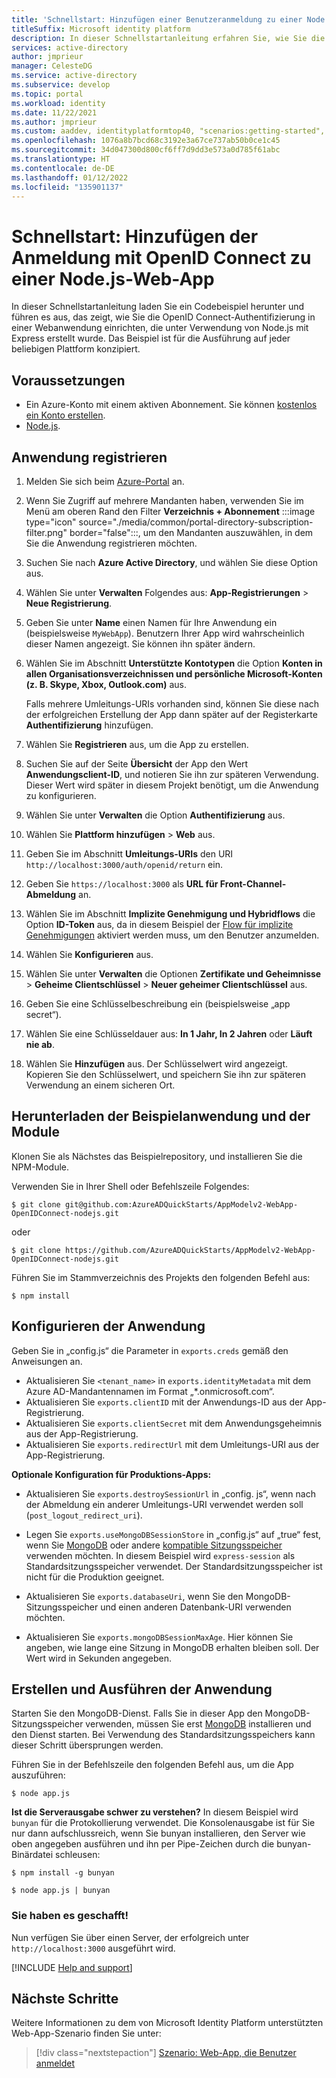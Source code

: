```yaml
---
title: 'Schnellstart: Hinzufügen einer Benutzeranmeldung zu einer Node.js-Web-App | Azure'
titleSuffix: Microsoft identity platform
description: In dieser Schnellstartanleitung erfahren Sie, wie Sie die Authentifizierung in einer Node.js-Webanwendung mit OpenID Connect implementieren.
services: active-directory
author: jmprieur
manager: CelesteDG
ms.service: active-directory
ms.subservice: develop
ms.topic: portal
ms.workload: identity
ms.date: 11/22/2021
ms.author: jmprieur
ms.custom: aaddev, identityplatformtop40, "scenarios:getting-started", "languages:ASP.NET", devx-track-js, mode-api
ms.openlocfilehash: 1076a8b7bcd68c3192e3a67ce737ab50b0ce1c45
ms.sourcegitcommit: 34d047300d800cf6ff7d9dd3e573a0d785f61abc
ms.translationtype: HT
ms.contentlocale: de-DE
ms.lasthandoff: 01/12/2022
ms.locfileid: "135901137"
---
```

# <a name="quickstart-add-sign-in-using-openid-connect-to-a-nodejs-web-app"></a>Schnellstart: Hinzufügen der Anmeldung mit OpenID Connect zu einer Node.js-Web-App

In dieser Schnellstartanleitung laden Sie ein Codebeispiel herunter und führen es aus, das zeigt, wie Sie die OpenID Connect-Authentifizierung in einer Webanwendung einrichten, die unter Verwendung von Node.js mit Express erstellt wurde. Das Beispiel ist für die Ausführung auf jeder beliebigen Plattform konzipiert.

## <a name="prerequisites"></a>Voraussetzungen

- Ein Azure-Konto mit einem aktiven Abonnement. Sie können [kostenlos ein Konto erstellen](https://azure.microsoft.com/free/?WT.mc_id=A261C142F).
- [Node.js](https://nodejs.org/en/download/).

## <a name="register-your-application"></a>Anwendung registrieren

1. Melden Sie sich beim <a href="https://portal.azure.com/" target="_blank">Azure-Portal</a> an.
1. Wenn Sie Zugriff auf mehrere Mandanten haben, verwenden Sie im Menü am oberen Rand den Filter **Verzeichnis + Abonnement** :::image type="icon" source="./media/common/portal-directory-subscription-filter.png" border="false":::, um den Mandanten auszuwählen, in dem Sie die Anwendung registrieren möchten.
1. Suchen Sie nach **Azure Active Directory**, und wählen Sie diese Option aus.
1. Wählen Sie unter **Verwalten** Folgendes aus: **App-Registrierungen** > **Neue Registrierung**.
1. Geben Sie unter **Name** einen Namen für Ihre Anwendung ein (beispielsweise `MyWebApp`). Benutzern Ihrer App wird wahrscheinlich dieser Namen angezeigt. Sie können ihn später ändern.
1. Wählen Sie im Abschnitt **Unterstützte Kontotypen** die Option **Konten in allen Organisationsverzeichnissen und persönliche Microsoft-Konten (z. B. Skype, Xbox, Outlook.com)** aus.

    Falls mehrere Umleitungs-URIs vorhanden sind, können Sie diese nach der erfolgreichen Erstellung der App dann später auf der Registerkarte **Authentifizierung** hinzufügen.

1. Wählen Sie **Registrieren** aus, um die App zu erstellen.
1. Suchen Sie auf der Seite **Übersicht** der App den Wert **Anwendungsclient-ID**, und notieren Sie ihn zur späteren Verwendung. Dieser Wert wird später in diesem Projekt benötigt, um die Anwendung zu konfigurieren.
1. Wählen Sie unter **Verwalten** die Option **Authentifizierung** aus.
1. Wählen Sie **Plattform hinzufügen** > **Web** aus. 
1. Geben Sie im Abschnitt **Umleitungs-URIs** den URI `http://localhost:3000/auth/openid/return` ein.
1. Geben Sie `https://localhost:3000` als **URL für Front-Channel-Abmeldung** an.
1. Wählen Sie im Abschnitt **Implizite Genehmigung und Hybridflows** die Option **ID-Token** aus, da in diesem Beispiel der [Flow für implizite Genehmigungen](./v2-oauth2-implicit-grant-flow.md) aktiviert werden muss, um den Benutzer anzumelden.
1. Wählen Sie **Konfigurieren** aus.
1. Wählen Sie unter **Verwalten** die Optionen **Zertifikate und Geheimnisse** > **Geheime Clientschlüssel** > **Neuer geheimer Clientschlüssel** aus.
1. Geben Sie eine Schlüsselbeschreibung ein (beispielsweise „app secret“).
1. Wählen Sie eine Schlüsseldauer aus: **In 1 Jahr, In 2 Jahren** oder **Läuft nie ab**.
1. Wählen Sie **Hinzufügen** aus. Der Schlüsselwert wird angezeigt. Kopieren Sie den Schlüsselwert, und speichern Sie ihn zur späteren Verwendung an einem sicheren Ort.


## <a name="download-the-sample-application-and-modules"></a>Herunterladen der Beispielanwendung und der Module

Klonen Sie als Nächstes das Beispielrepository, und installieren Sie die NPM-Module.

Verwenden Sie in Ihrer Shell oder Befehlszeile Folgendes:

`$ git clone git@github.com:AzureADQuickStarts/AppModelv2-WebApp-OpenIDConnect-nodejs.git`

oder

`$ git clone https://github.com/AzureADQuickStarts/AppModelv2-WebApp-OpenIDConnect-nodejs.git`

Führen Sie im Stammverzeichnis des Projekts den folgenden Befehl aus:

`$ npm install`

## <a name="configure-the-application"></a>Konfigurieren der Anwendung

Geben Sie in „config.js“ die Parameter in `exports.creds` gemäß den Anweisungen an.

* Aktualisieren Sie `<tenant_name>` in `exports.identityMetadata` mit dem Azure AD-Mandantennamen im Format „\*.onmicrosoft.com“.
* Aktualisieren Sie `exports.clientID` mit der Anwendungs-ID aus der App-Registrierung.
* Aktualisieren Sie `exports.clientSecret` mit dem Anwendungsgeheimnis aus der App-Registrierung.
* Aktualisieren Sie `exports.redirectUrl` mit dem Umleitungs-URI aus der App-Registrierung.

**Optionale Konfiguration für Produktions-Apps:**

* Aktualisieren Sie `exports.destroySessionUrl` in „config. js“, wenn nach der Abmeldung ein anderer Umleitungs-URI verwendet werden soll (`post_logout_redirect_uri`).

* Legen Sie `exports.useMongoDBSessionStore` in „config.js“ auf „true“ fest, wenn Sie [MongoDB](https://www.mongodb.com) oder andere [kompatible Sitzungsspeicher](https://github.com/expressjs/session#compatible-session-stores) verwenden möchten.
In diesem Beispiel wird `express-session` als Standardsitzungsspeicher verwendet. Der Standardsitzungsspeicher ist nicht für die Produktion geeignet.

* Aktualisieren Sie `exports.databaseUri`, wenn Sie den MongoDB-Sitzungsspeicher und einen anderen Datenbank-URI verwenden möchten.

* Aktualisieren Sie `exports.mongoDBSessionMaxAge`. Hier können Sie angeben, wie lange eine Sitzung in MongoDB erhalten bleiben soll. Der Wert wird in Sekunden angegeben.

## <a name="build-and-run-the-application"></a>Erstellen und Ausführen der Anwendung

Starten Sie den MongoDB-Dienst. Falls Sie in dieser App den MongoDB-Sitzungsspeicher verwenden, müssen Sie erst [MongoDB](http://www.mongodb.org/) installieren und den Dienst starten. Bei Verwendung des Standardsitzungsspeichers kann dieser Schritt übersprungen werden.

Führen Sie in der Befehlszeile den folgenden Befehl aus, um die App auszuführen:

```
$ node app.js
```

**Ist die Serverausgabe schwer zu verstehen?** In diesem Beispiel wird `bunyan` für die Protokollierung verwendet. Die Konsolenausgabe ist für Sie nur dann aufschlussreich, wenn Sie bunyan installieren, den Server wie oben angegeben ausführen und ihn per Pipe-Zeichen durch die bunyan-Binärdatei schleusen:

```
$ npm install -g bunyan

$ node app.js | bunyan
```

### <a name="youre-done"></a>Sie haben es geschafft!

Nun verfügen Sie über einen Server, der erfolgreich unter `http://localhost:3000` ausgeführt wird.

[!INCLUDE [Help and support](../../../includes/active-directory-develop-help-support-include.md)]

## <a name="next-steps"></a>Nächste Schritte
Weitere Informationen zu dem von Microsoft Identity Platform unterstützten Web-App-Szenario finden Sie unter:
> [!div class="nextstepaction"]
> [Szenario: Web-App, die Benutzer anmeldet](scenario-web-app-sign-user-overview.md)
